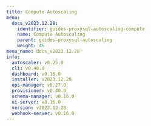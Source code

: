 ```yaml
---
title: Compute Autoscaling
menu:
  docs_v2023.12.28:
    identifier: guides-proxysql-autoscaling-compute
    name: Compute Autoscaling
    parent: guides-proxysql-autoscaling
    weight: 46
menu_name: docs_v2023.12.28
info:
  autoscaler: v0.25.0
  cli: v0.40.0
  dashboard: v0.16.0
  installer: v2023.12.28
  ops-manager: v0.27.0
  provisioner: v0.40.0
  schema-manager: v0.16.0
  ui-server: v0.16.0
  version: v2023.12.28
  webhook-server: v0.16.0
---
```


